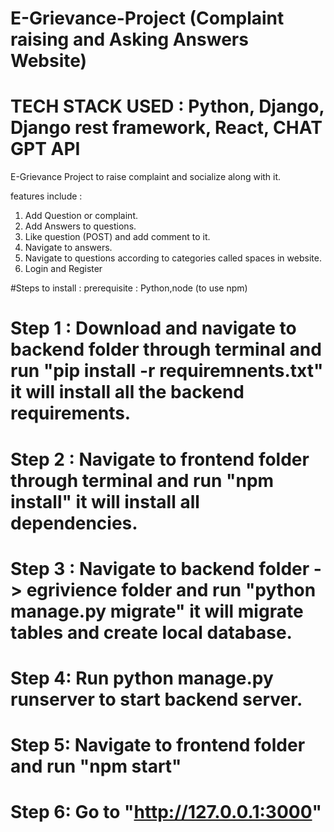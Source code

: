 # E-Grievance-Project (Complaint raising and Asking Answers Website)
# TECH STACK USED : Python, Django, Django rest framework, React, CHAT GPT API
E-Grievance Project to raise complaint and socialize along with it.


features include :
1. Add Question or complaint.
2. Add Answers to questions.
3. Like question (POST) and add comment to it.
4. Navigate to answers.
5. Navigate to questions according to categories called spaces in website.
6. Login and Register


#Steps to install :
prerequisite : Python,node (to use npm)

# Step 1 : Download and navigate to backend folder through terminal and run "pip install -r requiremnents.txt" it will install all the backend requirements.

# Step 2 : Navigate to frontend folder through terminal and run "npm install" it will install all dependencies.

# Step 3 : Navigate to backend folder -> egrivience folder and run "python manage.py migrate" it will migrate tables and create local database.

# Step 4: Run python manage.py runserver to start backend server.

# Step 5: Navigate to frontend folder and run "npm start"

# Step 6: Go to "http://127.0.0.1:3000" 


